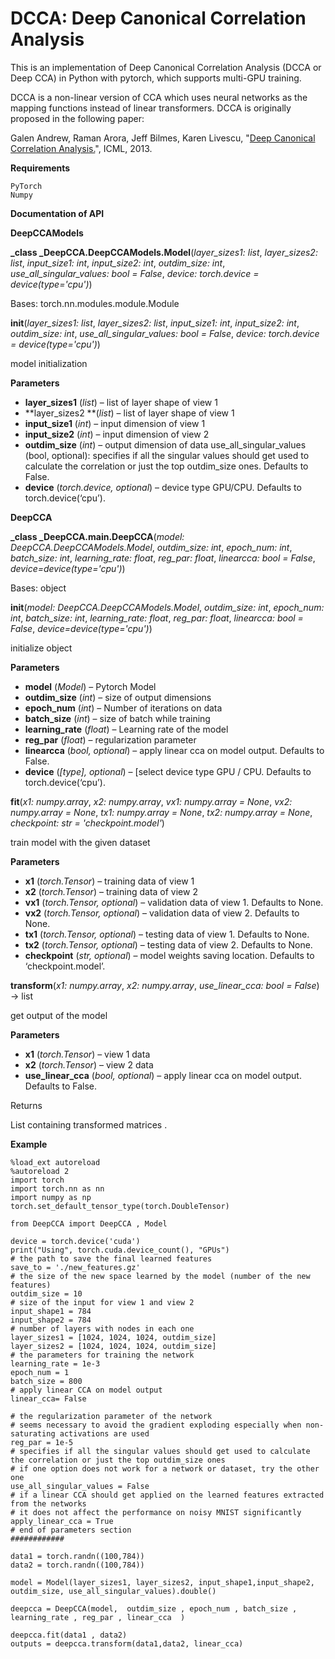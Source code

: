 
# **DCCA: Deep Canonical Correlation Analysis**

This is an implementation of Deep Canonical Correlation Analysis (DCCA or Deep CCA) in Python with pytorch, which supports multi-GPU training.

DCCA is a non-linear version of CCA which uses neural networks as the mapping functions instead of linear transformers. DCCA is originally proposed in the following paper:

Galen Andrew, Raman Arora, Jeff Bilmes, Karen Livescu, "[Deep Canonical Correlation Analysis.](http://www.jmlr.org/proceedings/papers/v28/andrew13.pdf)", ICML, 2013.

**Requirements**
```
PyTorch
Numpy
```
**Documentation of API**

**DeepCCAModels**

**_class _DeepCCA.DeepCCAModels.Model**(_layer_sizes1: list_, _layer_sizes2: list_, _input_size1: int_, _input_size2: int_, _outdim_size: int_, _use_all_singular_values: bool = False_, _device: torch.device = device(type='cpu')_)

Bases: torch.nn.modules.module.Module

**__init__**(_layer_sizes1: list_, _layer_sizes2: list_, _input_size1: int_, _input_size2: int_, _outdim_size: int_, _use_all_singular_values: bool = False_, _device: torch.device = device(type='cpu')_)

model initialization

**Parameters**



*   **layer_sizes1** (_list_) – list of layer shape of view 1
*   **layer_sizes2 **(_list_) – list of layer shape of view 1
*   **input_size1** (_int_) – input dimension of view 1
*   **input_size2** (_int_) – input dimension of view 2
*   **outdim_size** (_int_) – output dimension of data use_all_singular_values (bool, optional): specifies if all the singular values should get used to calculate the correlation or just the top outdim_size ones. Defaults to False.
*   **device** (_torch.device, optional_) – device type GPU/CPU. Defaults to torch.device(‘cpu’).

**DeepCCA**

**_class _DeepCCA.main.DeepCCA**(_model: DeepCCA.DeepCCAModels.Model_, _outdim_size: int_, _epoch_num: int_, _batch_size: int_, _learning_rate: float_, _reg_par: float_, _linearcca: bool = False_, _device=device(type='cpu')_)

Bases: object

**__init__**(_model: DeepCCA.DeepCCAModels.Model_, _outdim_size: int_, _epoch_num: int_, _batch_size: int_, _learning_rate: float_, _reg_par: float_, _linearcca: bool = False_, _device=device(type='cpu')_)

initialize object

**Parameters**



*   **model** (_Model_) – Pytorch Model
*   **outdim_size** (_int_) – size of output dimensions
*   **epoch_num** (_int_) – Number of iterations on data
*   **batch_size** (_int_) – size of batch while training
*   **learning_rate** (_float_) – Learning rate of the model
*   **reg_par** (_float_) – regularization parameter
*   **linearcca** (_bool, optional_) – apply linear cca on model output. Defaults to False.
*   **device** (_[type], optional_) – [select device type GPU / CPU. Defaults to torch.device(‘cpu’).

**fit**(_x1: numpy.array_, _x2: numpy.array_, _vx1: numpy.array = None_, _vx2: numpy.array = None_, _tx1: numpy.array = None_, _tx2: numpy.array = None_, _checkpoint: str = 'checkpoint.model'_)

train model with the given dataset

**Parameters**



*   **x1** (_torch.Tensor_) – training data of view 1
*   **x2** (_torch.Tensor_) – training data of view 2
*   **vx1** (_torch.Tensor, optional_) – validation data of view 1. Defaults to None.
*   **vx2** (_torch.Tensor, optional_) – validation data of view 2. Defaults to None.
*   **tx1** (_torch.Tensor, optional_) – testing data of view 1. Defaults to None.
*   **tx2** (_torch.Tensor, optional_) – testing data of view 2. Defaults to None.
*   **checkpoint** (_str, optional_) – model weights saving location. Defaults to ‘checkpoint.model’.

**transform**(_x1: numpy.array_, _x2: numpy.array_, _use_linear_cca: bool = False_) → list

get output of the model

**Parameters**



*   **x1** (_torch.Tensor_) – view 1 data
*   **x2** (_torch.Tensor_) – view 2 data
*   **use_linear_cca** (_bool, optional_) – apply linear cca on model output. Defaults to False.

Returns

List containing transformed matrices .



**Example**


```
%load_ext autoreload
%autoreload 2
import torch
import torch.nn as nn
import numpy as np
torch.set_default_tensor_type(torch.DoubleTensor)

from DeepCCA import DeepCCA , Model

device = torch.device('cuda')
print("Using", torch.cuda.device_count(), "GPUs")
# the path to save the final learned features
save_to = './new_features.gz'
# the size of the new space learned by the model (number of the new features)
outdim_size = 10
# size of the input for view 1 and view 2
input_shape1 = 784
input_shape2 = 784
# number of layers with nodes in each one
layer_sizes1 = [1024, 1024, 1024, outdim_size]
layer_sizes2 = [1024, 1024, 1024, outdim_size]
# the parameters for training the network
learning_rate = 1e-3
epoch_num = 1
batch_size = 800
# apply linear CCA on model output
linear_cca= False

# the regularization parameter of the network
# seems necessary to avoid the gradient exploding especially when non-saturating activations are used
reg_par = 1e-5
# specifies if all the singular values should get used to calculate the correlation or just the top outdim_size ones
# if one option does not work for a network or dataset, try the other one
use_all_singular_values = False
# if a linear CCA should get applied on the learned features extracted from the networks
# it does not affect the performance on noisy MNIST significantly
apply_linear_cca = True
# end of parameters section
############

data1 = torch.randn((100,784))
data2 = torch.randn((100,784))

model = Model(layer_sizes1, layer_sizes2, input_shape1,input_shape2, outdim_size, use_all_singular_values).double()

deepcca = DeepCCA(model,  outdim_size , epoch_num , batch_size , learning_rate , reg_par , linear_cca  )

deepcca.fit(data1 , data2)
outputs = deepcca.transform(data1,data2, linear_cca)
```



